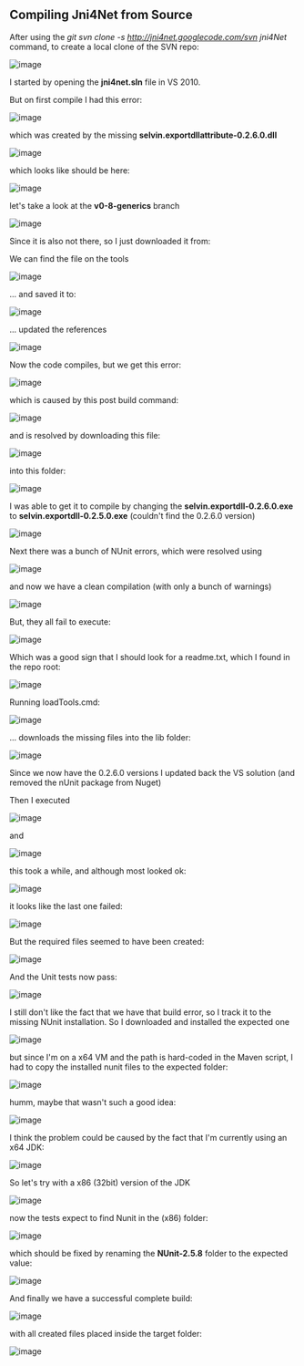 ## Compiling Jni4Net from Source

After using the *git svn clone -s http://jni4net.googlecode.com/svn jni4Net* command, to create a local clone of the SVN repo:

![image](images/image_thumb_25255B8_25255D1.png)

I started by opening the **jni4net.sln** file in VS 2010.

But on first compile I had this error:

![image](images/image_thumb_25255B9_25255D1.png)

which was created by the missing **selvin.exportdllattribute-0.2.6.0.dll**

![image](images/image_thumb_25255B10_25255D1.png)

which looks like should be here:

![image](images/image_thumb_25255B11_25255D1.png)

let's take a look at the **v0-8-generics** branch

![image](images/image_thumb_25255B14_25255D.png)

Since it is also not there, so I just downloaded it from:

We can find the file on the tools

![image](images/image_thumb_25255B12_25255D1.png)

... and saved it to:

![image](images/image_thumb_25255B15_25255D1.png)

... updated the references

![image](images/image_thumb_25255B16_25255D1.png)

Now the code compiles, but we get this error:

![image](images/image_thumb_25255B17_25255D.png)

which is caused by this post build command:

![image](images/image_thumb_25255B18_25255D.png)

and is resolved by downloading this file:

![image](images/image_thumb_25255B19_25255D.png)

into this folder:

![image](images/image_thumb_25255B20_25255D.png)

I was able to get it to compile by changing the **selvin.exportdll-0.2.6.0.exe** to **selvin.exportdll-0.2.5.0.exe** (couldn't find the 0.2.6.0 version)

![image](images/image_thumb_25255B21_25255D.png)

Next there was a bunch of NUnit errors, which were resolved using

![image](images/image_thumb_25255B22_25255D.png)

and now we have a clean compilation (with only a bunch of warnings)

![image](images/image_thumb_25255B25_25255D1.png)

But, they all fail to execute:

![image](images/image_thumb_25255B26_25255D.png)

Which was a good sign that I should look for a readme.txt, which I found in the repo root:

![image](images/image_thumb_25255B27_25255D.png)

Running loadTools.cmd:

![image](images/image_thumb_25255B28_25255D.png)

... downloads the missing files into the lib folder:

![image](images/image_thumb_25255B29_25255D.png)

Since we now have the 0.2.6.0 versions I updated back the VS solution (and removed the nUnit package from Nuget)

Then I executed

![image](images/image_thumb_25255B30_25255D.png)

and

![image](images/image_thumb_25255B31_25255D.png)

this took a while, and although most looked ok:

![image](images/image_thumb_25255B33_25255D.png)

it looks like the last one failed:

![image](images/image_thumb_25255B32_25255D.png)

But the required files seemed to have been created:

![image](images/image_thumb_25255B35_25255D.png)

And the Unit tests now pass:

![image](images/image_thumb_25255B34_25255D.png)

I still don't like the fact that we have that build error, so I track it to the missing NUnit installation. So I downloaded and installed the expected one

![image](images/image_thumb_25255B37_25255D.png)

but since I'm on a x64 VM and the path is hard-coded in the Maven script, I had to copy the installed nunit files to the expected folder:

![image](images/image_thumb_25255B40_25255D1.png)

humm, maybe that wasn't such a good idea:

![image](images/image_thumb_25255B41_25255D.png)

I think the problem could be caused by the fact that I'm currently using an x64 JDK:

![image](images/image_thumb_25255B42_25255D1.png)

So let's try with a x86 (32bit) version of the JDK

![image](images/image_thumb_25255B43_25255D.png)

now the tests expect to find Nunit in the (x86) folder:

![image](images/image_thumb_25255B44_25255D.png)

which should be fixed by renaming the **NUnit-2.5.8** folder to the expected value:

![image](images/image_thumb_25255B45_25255D.png)

And finally we have a successful complete build:

![image](images/image_thumb_25255B46_25255D.png)

with all created files placed inside the target folder:

![image](images/image_thumb_25255B47_25255D.png)
